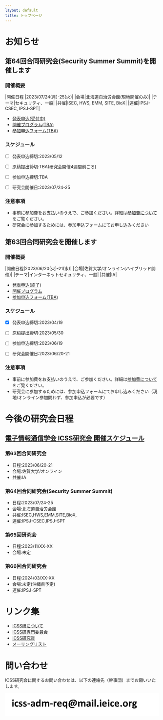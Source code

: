 ```yaml
---
layout: default
title: トップページ
---
```


# お知らせ

## 第64回合同研究会(Security Summer Summit)を開催します

### 開催概要

|開催日程	|2023/07/24(月)-25(火)|
|会場|北海道自治労会館(現地開催のみ)|
|テーマ|セキュリティ、一般|
|共催|ISEC, HWS, EMM, SITE, BioX|
|連催|IPSJ-CSEC, IPSJ-SPT|


- [発表申込(受付中)](https://ken.ieice.org/ken/form/index.php?tgs_regid=3d8f0b8b4c5b42e831838e7283fce5e7f479a15b0c31f5a6ce5e9a4a2cd4c966&tgid=IEICE-ICSS)
- [開催プログラム(TBA)]()
- [参加申込フォーム(TBA)]()

### スケジュール
- [ ] 発表申込締切:2023/05/12
- [ ] 原稿提出締切:TBA(研究会開催4週間前ごろ)
- [ ] 参加申込締切:TBA
- [ ] 研究会開催日:2023/07/24-25


### 注意事項
- 事前に参加費をお支払いのうえで、ご参加ください。詳細は[参加費について](https://ken.ieice.org/ken/user/index.php?cmd=participation&tgs_regid=3d8f0b8b4c5b42e831838e7283fce5e7f479a15b0c31f5a6ce5e9a4a2cd4c966)をご覧ください。
- 研究会に参加するためには、参加申込フォームにてお申し込みください



## 第63回合同研究会を開催します

### 開催概要

|開催日程|2023/06/20(火)-21(水)|
|会場|佐賀大学/オンライン(ハイブリッド開催)|
|テーマ|インターネットセキュリティ、一般|
|共催|IA|

- [発表申込(終了)]()
- [開催プログラム](https://ken.ieice.org/ken/program/index.php?tgs_regid=58f8ecb0eeaad4eacaba3d2d8b7acd75963042fceac1dcae650e83b1909921ac&tgid=IEICE-ICSS)
- [参加申込フォーム(TBA)]()

### スケジュール
- [x] 発表申込締切:2023/04/19
- [ ] 原稿提出締切:2023/05/30
- [ ] 参加申込締切:2023/06/19
- [ ] 研究会開催日:2023/06/20-21


### 注意事項
- 事前に参加費をお支払いのうえで、ご参加ください。詳細は[参加費について](https://ken.ieice.org/ken/user/index.php?cmd=participation&tgs_regid=58f8ecb0eeaad4eacaba3d2d8b7acd75963042fceac1dcae650e83b1909921ac)をご覧ください。
- 研究会に参加するためには、参加申込フォームにてお申し込みください（現地/オンライン参加問わず、参加申込が必要です）

# 今後の研究会日程

## [電子情報通信学会 ICSS研究会 開催スケジュール](https://www.ieice.org/ken/program/index.php?tgid=ICSS)


### 第63回合同研究会
- 日程:2023/06/20-21
- 会場:佐賀大学/オンライン
- 共催:IA

### 第64回合同研究会(Security Summer Summit)
- 日程:2023/07/24-25
- 会場:北海道自治労会館
- 共催:ISEC,HWS,EMM,SITE,BioX,
- 連催:IPSJ-CSEC,IPSJ-SPT

### 第65回研究会
- 日程:2023/11/XX-XX
- 会場:未定

### 第66回合同研究会
- 日程:2024/03/XX-XX
- 会場:未定(沖縄県予定)
- 連催:IPSJ-SPT


# リンク集
- [ICSS研について](about.html)
- [ICSS研専門委員会](committee.html)
- [ICSS研究賞](award.html)
- [メーリングリスト](ml.html)



# 問い合わせ
ICSS研究会に関するお問い合わせは、以下の連絡先（幹事団）までお願いいたします。

![幹事団](add.gif)
